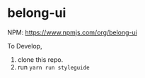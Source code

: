 # belong-ui

NPM: https://www.npmjs.com/org/belong-ui

To Develop,
  1. clone this repo.
  2. run `yarn run styleguide`


